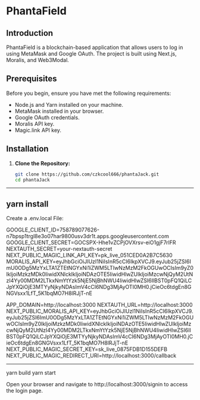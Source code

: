 # PhantaField

## Introduction

PhantaField is a blockchain-based application that allows users to log in using MetaMask and Google OAuth. The project is built using Next.js, Moralis, and Web3Modal.

## Prerequisites

Before you begin, ensure you have met the following requirements:

- Node.js and Yarn installed on your machine.
- MetaMask installed in your browser.
- Google OAuth credentials.
- Moralis API key.
- Magic.link API key.

## Installation

1. **Clone the Repository:**

   ```sh
   git clone https://github.com/czkcool666/phantaJack.git
   cd phantaJack
----------------------------


yarn install
---------------------------------------------
Create a .env.local File:

GOOGLE_CLIENT_ID=758789077626-n7bpsp1trgl8e3o07har9800usv3dr1t.apps.googleusercontent.com
GOOGLE_CLIENT_SECRET=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
NEXTAUTH_SECRET=your-nextauth-secret
NEXT_PUBLIC_MAGIC_LINK_API_KEY=pk_live_051CED0A2B7C5630
MORALIS_API_KEY=eyJhbGciOiJIUzI1NiIsInR5cCI6IkpXVCJ9.eyJub25jZSI6ImU0ODg5MzYxLTA1ZTEtNGYxNi1iZWM5LTIwNzMzM2FkOGUwOCIsIm9yZ0lkIjoiMzkzMDk0IiwidXNlcklkIjoiNDAzOTE5IiwidHlwZUlkIjoiMzcwNjQyM2UtNzI4Yy00MDM2LTkxNmYtYzk5NjE5NjBhNWU4IiwidHlwZSI6IlBST0pFQ1QiLCJpYXQiOjE3MTYyNjkyNDAsImV4cCI6NDg3MjAyOTI0MH0.jCieOc6tdgEn8GNGVsxx1LfT_5K1bqMO7H8lRJjT-nE

APP_DOMAIN=http://localhost:3000
NEXTAUTH_URL=http://localhost:3000
NEXT_PUBLIC_MORALIS_API_KEY=eyJhbGciOiJIUzI1NiIsInR5cCI6IkpXVCJ9.eyJub25jZSI6ImU0ODg5MzYxLTA1ZTEtNGYxNi1iZWM5LTIwNzMzM2FkOGUwOCIsIm9yZ0lkIjoiMzkzMDk0IiwidXNlcklkIjoiNDAzOTE5IiwidHlwZUlkIjoiMzcwNjQyM2UtNzI4Yy00MDM2LTkxNmYtYzk5NjE5NjBhNWU4IiwidHlwZSI6IlBST0pFQ1QiLCJpYXQiOjE3MTYyNjkyNDAsImV4cCI6NDg3MjAyOTI0MH0.jCieOc6tdgEn8GNGVsxx1LfT_5K1bqMO7H8lRJjT-nE
NEXT_PUBLIC_MAGIC_SECRET_KEY=sk_live_0875FDB1D155DEFB
NEXT_PUBLIC_MAGIC_REDIRECT_URI=http://localhost:3000/callback

--------------------------------
yarn build
yarn start

Open your browser and navigate to http://localhost:3000/signin to access the login page.
